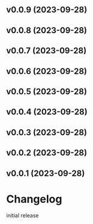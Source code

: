 ## v0.0.9 (2023-09-28)

## v0.0.8 (2023-09-28)

## v0.0.7 (2023-09-28)

## v0.0.6 (2023-09-28)

## v0.0.5 (2023-09-28)

## v0.0.4 (2023-09-28)

## v0.0.3 (2023-09-28)

## v0.0.2 (2023-09-28)

## v0.0.1 (2023-09-28)

# Changelog

initial release

